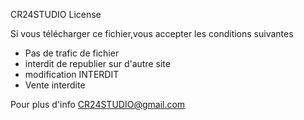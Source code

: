 CR24STUDIO License

Si vous télécharger ce fichier,vous accepter les conditions suivantes

- Pas de trafic de fichier
- interdit de republier sur d'autre site
- modification INTERDIT
- Vente interdite

Pour plus d'info
CR24STUDIO@gmail.com
